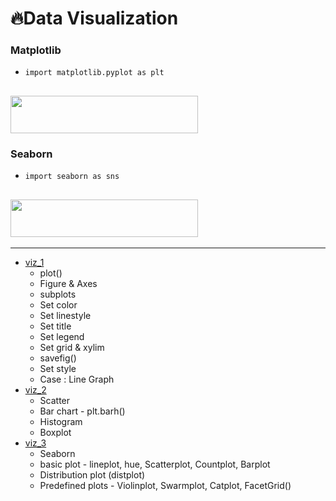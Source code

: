 # :fire:Data Visualization
### Matplotlib 
* `import matplotlib.pyplot as plt`<br>
## <img src="https://matplotlib.org/stable/_static/logo2.svg" width="300" height="60">
### Seaborn
* `import seaborn as sns` <br>
## <img src="https://seaborn.pydata.org/_static/logo-wide-lightbg.svg" width="300" height="60">
---
* [viz_1](https://github.com/yongchoooon/TIL/blob/main/ML/Data%20Visualiztion/viz_1.ipynb)
  * plot()
  * Figure & Axes
  * subplots
  * Set color
  * Set linestyle
  * Set title
  * Set legend
  * Set grid & xylim
  * savefig()
  * Set style
  * Case : Line Graph
* [viz_2](https://github.com/yongchoooon/TIL/blob/main/ML/Data%20Visualization/viz_2.ipynb)
  * Scatter
  * Bar chart - plt.barh()
  * Histogram
  * Boxplot
* [viz_3](https://github.com/yongchoooon/TIL/blob/main/ML/Data%20Visualization/viz_3.ipynb)
  * Seaborn
  * basic plot - lineplot, hue, Scatterplot, Countplot, Barplot
  * Distribution plot (distplot)
  * Predefined plots - Violinplot, Swarmplot, Catplot, FacetGrid()